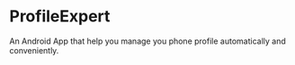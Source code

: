ProfileExpert
=============

An Android App that help you manage you phone profile automatically and conveniently.
